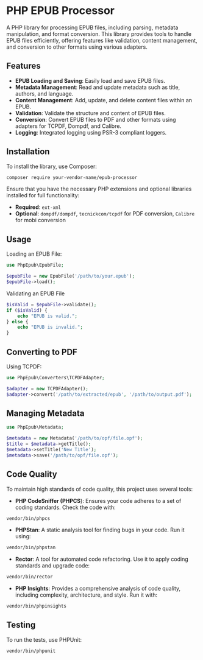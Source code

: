 # PHP EPUB Processor

A PHP library for processing EPUB files, including parsing, metadata manipulation, and format conversion. This library provides tools to handle EPUB files efficiently, offering features like validation, content management, and conversion to other formats using various adapters.

## Features

- **EPUB Loading and Saving**: Easily load and save EPUB files.
- **Metadata Management**: Read and update metadata such as title, authors, and language.
- **Content Management**: Add, update, and delete content files within an EPUB.
- **Validation**: Validate the structure and content of EPUB files.
- **Conversion**: Convert EPUB files to PDF and other formats using adapters for TCPDF, Dompdf, and Calibre.
- **Logging**: Integrated logging using PSR-3 compliant loggers.

## Installation

To install the library, use Composer:

```bash
composer require your-vendor-name/epub-processor
```

Ensure that you have the necessary PHP extensions and optional libraries installed for full functionality:

- **Required**: `ext-xml`
- **Optional**: `dompdf/dompdf`, `tecnickcom/tcpdf` for PDF conversion, `Calibre` for mobi conversion

## Usage

Loading an EPUB File:

```php
use PhpEpub\EpubFile;

$epubFile = new EpubFile('/path/to/your.epub');
$epubFile->load();
```

Validating an EPUB File

```php
$isValid = $epubFile->validate();
if ($isValid) {
    echo "EPUB is valid.";
} else {
    echo "EPUB is invalid.";
}
```

## Converting to PDF

Using TCPDF:

```php
use PhpEpub\Converters\TCPDFAdapter;

$adapter = new TCPDFAdapter();
$adapter->convert('/path/to/extracted/epub', '/path/to/output.pdf');
```

## Managing Metadata

```php
use PhpEpub\Metadata;

$metadata = new Metadata('/path/to/opf/file.opf');
$title = $metadata->getTitle();
$metadata->setTitle('New Title');
$metadata->save('/path/to/opf/file.opf');
```

## Code Quality

To maintain high standards of code quality, this project uses several tools:

- **PHP CodeSniffer (PHPCS**): Ensures your code adheres to a set of coding standards. Check the code with:

```bash
vendor/bin/phpcs
```

- **PHPStan**: A static analysis tool for finding bugs in your code. Run it using:

```bash
vendor/bin/phpstan
```

- **Rector**: A tool for automated code refactoring. Use it to apply coding standards and upgrade code:

```bash
vendor/bin/rector
```

- **PHP Insights**: Provides a comprehensive analysis of code quality, including complexity, architecture, and style. Run it with:

```bash
vendor/bin/phpinsights
```

## Testing

To run the tests, use PHPUnit:

```bash
vendor/bin/phpunit
```